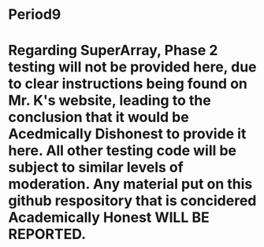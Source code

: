 # Period9

# Regarding SuperArray, Phase 2 testing will not be provided here, due to clear instructions being found on Mr. K's website, leading to the conclusion that it would be Acedmically Dishonest to provide it here. All other testing code will be subject to similar levels of moderation. Any material put on this github respository that is concidered Academically Honest WILL BE REPORTED.
